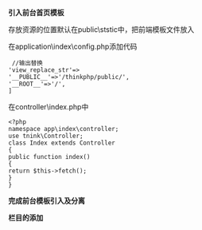 **引入前台首页模板**

存放资源的位置默认在public\ststic中，把前端模板文件放入

在application\index\config.php添加代码

     //输出替换
    'view_replace_str'=>
    '__PUBLIC__'=>'/thinkphp/public/',
    '__ROOT__'=>'/',
    ]

在controller\index.php中

    <?php
    namespace app\index\controller;
    use tnink\Controller;
    class Index extends Controller
    {
    public function index()
    {
    return $this->fetch();
    }
    }


**完成前台模板引入及分离**


**栏目的添加**
